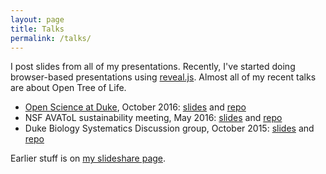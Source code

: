```yaml
---
layout: page
title: Talks
permalink: /talks/
---
```


I post slides from all of my presentations. Recently, I've started doing
browser-based presentations using [reveal.js](http://lab.hakim.se/reveal-js/#/).
Almost all of my recent talks are about Open Tree of Life.

* [Open Science at Duke](http://duke.libcal.com/event/2819298), October 2016: [slides](https://kcranston.github.io/Duke_OpenScience_2016) and [repo](https://github.com/kcranston/Duke_OpenScience_2016)
* NSF AVAToL sustainability meeting, May 2016: [slides](http://kcranston.github.io/OpenTree_NSF_2016/) and  [repo](https://github.com/kcranston/OpenTree_NSF_2016)
* Duke Biology Systematics Discussion group, October 2015: [slides](http://kcranston.github.io/OpenTree_DukeBio_2015) and [repo](https://github.com/kcranston/OpenTree_DukeBio_2015)

Earlier stuff is on [my slideshare page](http://www.slideshare.net/kcranstn).
